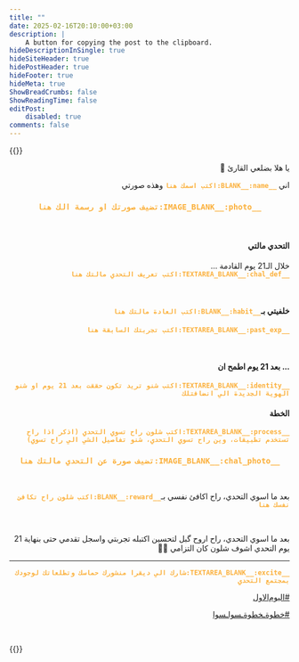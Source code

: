```yaml
---
title: ""
date: 2025-02-16T20:10:00+03:00
description: |
    A button for copying the post to the clipboard.
hideDescriptionInSingle: true
hideSiteHeader: true
hidePostHeader: true
hideFooter: true
hideMeta: true
ShowBreadCrumbs: false
ShowReadingTime: false
editPost:
    disabled: true
comments: false
---
```

{{<fillableText id="29dc-day1-post">}}
<p dir="rtl">يا هلا بضلعي القارئ 👋</p>
<p dir="rtl">اني <strong><span style="color:rgb(251, 176, 59);"><code>__BLANK__:name:اكتب اسمك هنا</code></span></strong> وهذه صورتي</p>
<h3 dir="rtl" style="text-align:center;"><span style="color:rgb(251, 176, 59);"> <code>__IMAGE_BLANK__:photo:تضيف صورتك او رسمة الك هنا</code></span></h3>
<p><br></p>
<h4 dir="rtl">التحدي مالتي</h4>
<p dir="rtl">خلال الـ21 يوم القادمة ...
<br>
<strong><span style="color:rgb(251, 176, 59);"><code>__TEXTAREA_BLANK__:chal_def:اكتب تعريف التحدي مالتك هنا</code></span></strong></p>
<p><br></p>
<h4 dir="rtl">خلفيتي بـ<strong><span style="color:rgb(251, 176, 59);"><code>__BLANK__:habit:اكتب العادة مالتك هنا</code></span></strong></h4>
<p dir="rtl"><strong><span style="color:rgb(251, 176, 59);"><code>__TEXTAREA_BLANK__:past_exp:اكتب تجربتك السابقة هنا</code></span></strong></p>
<p><br></p>
<h4 dir="rtl">... بعد 21 يوم اطمح ان</h4>
<p dir="rtl"><strong><span style="color:rgb(251, 176, 59);"><code>__TEXTAREA_BLANK__:identity:اكتب شنو تريد تكون حققت بعد 21 يوم او شنو الهوية الجديدة الي انضافتلك</code></span></strong></p>
<h4 dir="rtl">الخطة</h4>
<p dir="rtl"><strong><span style="color:rgb(251, 176, 59);"><code>__TEXTAREA_BLANK__:process:اكتب شلون راح تسوي التحدي (اذكر اذا راح تستخدم تطبيقات، وين راح تسوي التحدي، شنو تفاصيل الشي الي راح تسوي)</code></span></strong></p>
<h3 dir="rtl" style="text-align:center;"><span style="color:rgb(251, 176, 59);"><code>__IMAGE_BLANK__:chal_photo:تضيف صورة عن التحدي مالتك هنا</code></span></h3>
<p><br></p>
<p dir="rtl">بعد ما اسوي التحدي، راح اكافئ نفسي بـ<strong><span style="color:rgb(251, 176, 59);"><code>__BLANK__:reward:اكتب شلون راح تكافئ نفسك هنا</code></span></strong></p>
<p><br></p>
<p dir="rtl">بعد ما اسوي التحدي، راح اروح گبل لتحسين اكتبله تجربتي واسجل تقدمي حتى بنهاية 21 يوم التحدي اشوف شلون كان التزامي 💪🏼</p>
<hr>
<p dir="rtl"><span style="color:rgb(251, 176, 59);"><strong><code>__TEXTAREA_BLANK__:excite:شارك الي ديقرا منشورك حماسك وتطلعاتك لوجودك بمجتمع التحدي</code></strong></span></p>
<p dir="rtl"><a class="navigate mighty-hashtag" href="https://rihla.mn.co/spaces/18558551/search?term=%23%D8%A7%D9%84%D9%8A%D9%88%EF%BB%A1%D8%A7%D9%84%D8%A7%D9%88%D9%84">#اليوﻡالاول</a></p>
<p dir="rtl"><a class="navigate mighty-hashtag" href="https://rihla.mn.co/spaces/18558551/search?term=%23%D8%AE%D8%B7%D9%88%D8%A9%D9%80%D8%AE%D8%B7%D9%88%D8%A9%D9%80%D8%B3%D9%88%D8%A7%D9%80%D8%B3%D9%88%D8%A7">#خطوةـخطوةـسواـسوا</a></p>
<p>&nbsp;</p>
{{</fillableText>}}